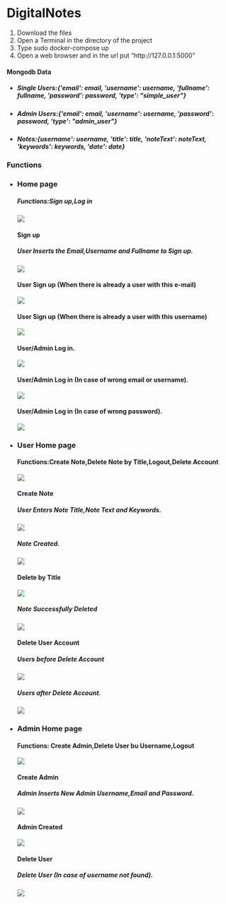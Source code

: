 # DigitalNotes

<ol>
  <li>Download the files</li>
  <li>Open a Terminal in the directory of the project</li>
  <li>Type sudo docker-compose up</li>
  <li>Open a web browser and in the url put “http://127.0.0.1:5000”</li>
</ol>
  <h4>Mongodb Data</h4>
<ul>
  <li><h5>Single Users:{'email': email, 'username': username, 'fullname': fullname, 'password': password, 'type': "simple_user"}</h5></li>
  <li><h5>Admin Users:{'email': email, 'username': username, 'password': password, 'type': "admin_user"}</h5></li>
  <li><h5>Notes:{username': username, 'title': title, 'noteText': noteText, 'keywords': keywords, 'date': date}</h5></li>
  </ul>
<h3> Functions</h3>
<ul>
  <li>
     <h3>Home page</h3>
      <h5>Functions:Sign up,Log in</h5>
      <img src='Screenshots/Screenshot from 2022-07-06 00-44-52.png'></img> 
      <h4>Sign up</h4>
      <h5>User Inserts the Email,Username and Fullname to Sign up.</h5>
      <img src='Screenshots/Screenshot from 2022-07-06 00-47-03.png'></img>
      <h4>User Sign up (When there is already a user with this e-mail)</h4>
      <img src='Screenshots/Screenshot from 2022-07-06 00-47-43.png'></img>
      <h4>User Sign up (When there is already a user with this username)</h4>
      <img src='Screenshots/Screenshot from 2022-07-06 00-48-34.png'></img>    
      <h4>User/Admin Log in.</h4>
      <img src='Screenshots/Screenshot from 2022-07-06 00-49-49.png'></img> 
      <h4>User/Admin Log in (In case of wrong email or username).</h4>
      <img src='Screenshots/Screenshot from 2022-07-06 00-50-20.png'></img> 
      <h4>User/Admin Log in (In case of wrong password).</h4>
      <img src='Screenshots/Screenshot from 2022-07-06 00-50-55.png'></img> 
    </li>
    <li>
      <h3>User Home page</h3>
      <h4>Functions:Create Note,Delete Note by Title,Logout,Delete Account</h4>
      <img src='Screenshots/Screenshot from 2022-07-06 00-51-10.png'></img>
      <h4>Create Note</h4>
      <h5>User Enters Note Title,Note Text and Keywords.</h5>
      <img src='Screenshots/Screenshot from 2022-07-06 00-54-08.png'></img>
      <h5>Note Created.</h5>
      <img src='Screenshots/Screenshot from 2022-07-06 00-54-37.png'></img>
      <h4>Delete by Title</h4>
      <img src='Screenshots/Screenshot from 2022-07-06 00-55-06.png'></img>
      <h5>Note Successfully Deleted</h4>
      <img src='Screenshots/Screenshot from 2022-07-06 00-55-21.png'></img>
      <h4>Delete User Account</h4>
      <h5>Users before Delete Account</h5>
      <img src='Screenshots/Screenshot from 2022-07-06 00-56-34.png'></img>
      <h5>Users after Delete Account.</h5>
      <img src='Screenshots/Screenshot from 2022-07-06 00-56-59.png'></img>
    </li>
    <li>
      <h3>Admin Home page</h3>
      <h4>Functions: Create Admin,Delete User bu Username,Logout</h4>
      <img src='Screenshots/Screenshot from 2022-07-06 00-57-34.png'></img>
      <h4>Create Admin</h4>   
      <h5>Admin Inserts New Admin Username,Email and Password.</h5>
      <img src='Screenshots/Screenshot from 2022-07-06 00-58-08.png'></img>
      <h4>Admin Created</h4>
      <img src='Screenshots/Screenshot from 2022-07-06 00-58-30.png'></img>
      <h4>Delete User</h4>
      <h5>Delete User (In case of username not found).</h5>
      <img src='Screenshots/Screenshot from 2022-07-06 00-59-18.png'></img>
    </li>
</ul>
